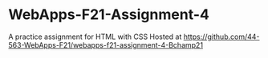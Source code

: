 # WebApps-F21-Assignment-4
A practice assignment for HTML with CSS
Hosted at https://github.com/44-563-WebApps-F21/webapps-f21-assignment-4-Bchamp21
